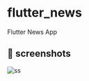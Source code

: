 # flutter_news

Flutter News App

## :rocket: screenshots


![ss](https://user-images.githubusercontent.com/48236083/94110194-e4ab4800-fe5f-11ea-8a9a-0b610a26e66d.jpg)

